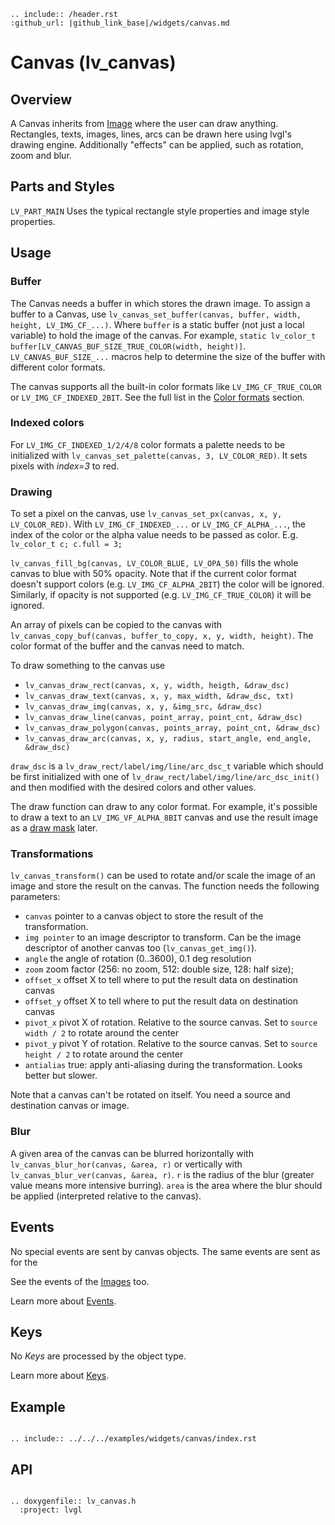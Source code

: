 ```eval_rst
.. include:: /header.rst 
:github_url: |github_link_base|/widgets/canvas.md
```
# Canvas (lv_canvas)


## Overview

A Canvas inherits from [Image](/widgets/core/img) where the user can draw anything. 
Rectangles, texts, images, lines, arcs can be drawn here using lvgl's drawing engine. 
Additionally "effects" can be applied, such as rotation, zoom and blur.


## Parts and Styles
`LV_PART_MAIN` Uses the typical rectangle style properties and image style properties.

## Usage

### Buffer
The Canvas needs a buffer in which stores the drawn image.
To assign a buffer to a Canvas, use `lv_canvas_set_buffer(canvas, buffer, width, height, LV_IMG_CF_...)`. 
Where  `buffer` is a static buffer (not just a local variable) to hold the image of the canvas.
For example,
`static lv_color_t buffer[LV_CANVAS_BUF_SIZE_TRUE_COLOR(width, height)]`. 
`LV_CANVAS_BUF_SIZE_...` macros help to determine the size of the buffer with different color formats.

The canvas supports all the built-in color formats like `LV_IMG_CF_TRUE_COLOR` or `LV_IMG_CF_INDEXED_2BIT`. 
See the full list in the [Color formats](/overview/image.html#color-formats) section.

### Indexed colors
For `LV_IMG_CF_INDEXED_1/2/4/8` color formats a palette needs to be 
initialized with  `lv_canvas_set_palette(canvas, 3, LV_COLOR_RED)`. It sets pixels with *index=3* to red.

### Drawing
To set a pixel on the canvas, use `lv_canvas_set_px(canvas, x, y, LV_COLOR_RED)`.
With `LV_IMG_CF_INDEXED_...` or `LV_IMG_CF_ALPHA_...`, the index of the color or the alpha value needs to be passed as color. 
E.g. `lv_color_t c; c.full = 3;`

`lv_canvas_fill_bg(canvas, LV_COLOR_BLUE, LV_OPA_50)` fills the whole canvas to blue with 50% opacity. Note that if the current color format doesn't support colors (e.g. `LV_IMG_CF_ALPHA_2BIT`) the color will be ignored. 
Similarly, if opacity is not supported (e.g. `LV_IMG_CF_TRUE_COLOR`) it will be ignored.

An array of pixels can be copied to the canvas with `lv_canvas_copy_buf(canvas, buffer_to_copy, x, y, width, height)`. 
The color format of the buffer and the canvas need to match.

To draw something to the canvas use
- `lv_canvas_draw_rect(canvas, x, y, width, heigth, &draw_dsc)`
- `lv_canvas_draw_text(canvas, x, y, max_width, &draw_dsc, txt)`
- `lv_canvas_draw_img(canvas, x, y, &img_src, &draw_dsc)`
- `lv_canvas_draw_line(canvas, point_array, point_cnt, &draw_dsc)`
- `lv_canvas_draw_polygon(canvas, points_array, point_cnt, &draw_dsc)`
- `lv_canvas_draw_arc(canvas, x, y, radius, start_angle, end_angle, &draw_dsc)`

`draw_dsc` is a `lv_draw_rect/label/img/line/arc_dsc_t` variable which should be first initialized with one of `lv_draw_rect/label/img/line/arc_dsc_init()` and then modified with the desired colors and other values.

The draw function can draw to any color format. For example, it's possible to draw a text to an `LV_IMG_VF_ALPHA_8BIT` canvas and use the result image as a [draw mask](/overview/drawing) later.

### Transformations
`lv_canvas_transform()` can be used to rotate and/or scale the image of an image and store the result on the canvas. 
The function needs the following parameters:
- `canvas` pointer to a canvas object to store the result of the transformation.
- `img pointer` to an image descriptor to transform. Can be the image descriptor of another canvas too (`lv_canvas_get_img()`).
- `angle` the angle of rotation (0..3600), 0.1 deg resolution
- `zoom` zoom factor (256: no zoom, 512: double size, 128: half size);
- `offset_x` offset X to tell where to put the result data on destination canvas
- `offset_y` offset X to tell where to put the result data on destination canvas
- `pivot_x` pivot X of rotation. Relative to the source canvas. Set to `source width / 2` to rotate around the center
- `pivot_y` pivot Y of rotation. Relative to the source canvas. Set to `source height / 2` to rotate around the center
- `antialias` true: apply anti-aliasing during the transformation. Looks better but slower.
 
Note that a canvas can't be rotated on itself.  You need a source and destination canvas or image.

### Blur
A given area of the canvas can be blurred horizontally with `lv_canvas_blur_hor(canvas, &area, r)` or vertically with `lv_canvas_blur_ver(canvas, &area, r)`. 
`r` is the radius of the blur (greater value means more intensive burring). `area` is the area where the blur should be applied (interpreted relative to the canvas).

## Events
No special events are sent by canvas objects.
The same events are sent as for the 

See the events of the [Images](/widgets/core/img) too.

Learn more about [Events](/overview/event).

## Keys
No *Keys* are processed by the object type.

Learn more about [Keys](/overview/indev).

## Example
```eval_rst

.. include:: ../../../examples/widgets/canvas/index.rst

```

## API

```eval_rst

.. doxygenfile:: lv_canvas.h
  :project: lvgl

```
